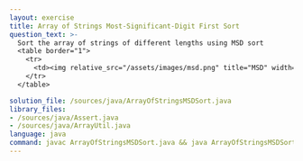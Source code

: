 ```yaml
---
layout: exercise
title: Array of Strings Most-Significant-Digit First Sort
question_text: >-
  Sort the array of strings of different lengths using MSD sort
  <table border="1">
    <tr>
      <td><img relative_src="/assets/images/msd.png" title="MSD" width="600" height="400"></td>
    </tr>
  </table>

solution_file: /sources/java/ArrayOfStringsMSDSort.java
library_files:
- /sources/java/Assert.java
- /sources/java/ArrayUtil.java
language: java
command: javac ArrayOfStringsMSDSort.java && java ArrayOfStringsMSDSort
---
```


